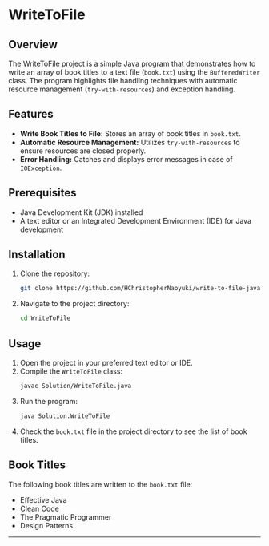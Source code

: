 # WriteToFile

## Overview

The WriteToFile project is a simple Java program that demonstrates how to write an array of book titles to a text file (`book.txt`) using the `BufferedWriter` class. The program highlights file handling techniques with automatic resource management (`try-with-resources`) and exception handling.

## Features

- **Write Book Titles to File:** Stores an array of book titles in `book.txt`.
- **Automatic Resource Management:** Utilizes `try-with-resources` to ensure resources are closed properly.
- **Error Handling:** Catches and displays error messages in case of `IOException`.

## Prerequisites

- Java Development Kit (JDK) installed
- A text editor or an Integrated Development Environment (IDE) for Java development

## Installation

1. Clone the repository:
   ```sh
   git clone https://github.com/HChristopherNaoyuki/write-to-file-java.git
   ```
2. Navigate to the project directory:
   ```sh
   cd WriteToFile
   ```

## Usage

1. Open the project in your preferred text editor or IDE.
2. Compile the `WriteToFile` class:
   ```sh
   javac Solution/WriteToFile.java
   ```
3. Run the program:
   ```sh
   java Solution.WriteToFile
   ```
4. Check the `book.txt` file in the project directory to see the list of book titles.

## Book Titles

The following book titles are written to the `book.txt` file:

- Effective Java
- Clean Code
- The Pragmatic Programmer
- Design Patterns

---
